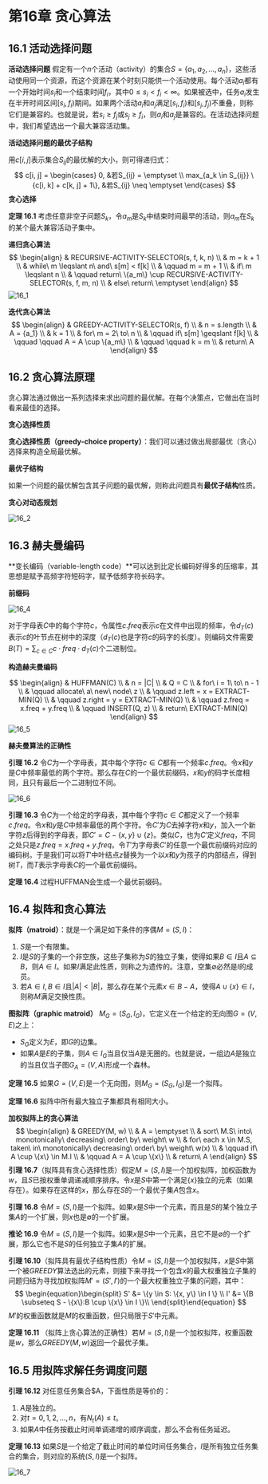 # 第16章 贪心算法



## 16.1 活动选择问题

**活动选择问题** 假定有一个$n$个活动（activity）的集合$S = \{a_1, a_2, ..., a_n\}$，这些活动使用同一个资源，而这个资源在某个时刻只能供一个活动使用。每个活动$a_i$都有一个开始时间$s_i$和一个结束时间$f_i$，其中$0 \leqslant s_i < f_i < \infty$。如果被选中，任务$a_i$发生在半开时间区间$[s_i, f_i)$期间。如果两个活动$a_i$和$a_j$满足$[s_i, f_i)$和$[s_j, f_j)$不重叠，则称它们是兼容的。也就是说，若$s_i \geqslant f_j$或$s_j \geqslant f_i$，则$a_i$和$a_j$是兼容的。在活动选择问题中，我们希望选出一个最大兼容活动集。

**活动选择问题的最优子结构**

用$c[i, j]$表示集合$S_{ij}$的最优解的大小，则可得递归式：
$$
c[i, j] = 
\begin{cases}
0, &若S_{ij} = \emptyset \\
max_{a_k \in S_{ij}} \{c[i, k] + c[k, j] + 1\}, &若S_{ij} \neq \emptyset
\end{cases}
$$
**贪心选择**

**定理 16.1** 考虑任意非空子问题$S_k$，令$a_m$是$S_k$中结束时间最早的活动，则$a_m$在$S_k$的某个最大兼容活动子集中。

**递归贪心算法**
$$
\begin{align}
& RECURSIVE-ACTIVITY-SELECTOR(s, f, k, n) \\
& m = k + 1 \\
& while\ m \leqslant n\ and\ s[m] < f[k] \\
& \qquad m = m + 1 \\
& if\ m \leqslant n \\
& \qquad return\ \{a_m\} \cup RECURSIVE-ACTIVITY-SELECTOR(s, f, m, n) \\
& else\ return\ \emptyset
\end{align}
$$
![16_1](res/16_1.png)

**迭代贪心算法**
$$
\begin{align}
& GREEDY-ACTIVITY-SELECTOR(s, f) \\
& n = s.length \\
& A = {a_1} \\
& k = 1 \\
& for\ m = 2\ to\ n \\
& \qquad if\ s[m] \geqslant f[k] \\
& \qquad \qquad A = A \cup \{a_m\} \\
& \qquad \qquad k = m \\
& return\ A
\end{align}
$$


## 16.2 贪心算法原理

贪心算法通过做出一系列选择来求出问题的最优解。在每个决策点，它做出在当时看来最佳的选择。

**贪心选择性质**

**贪心选择性质（greedy-choice property）**：我们可以通过做出局部最优（贪心）选择来构造全局最优解。

**最优子结构**

如果一个问题的最优解包含其子问题的最优解，则称此问题具有**最优子结构**性质。

**贪心对动态规划**

![16_2](res/16_2.png)



## 16.3 赫夫曼编码

**变长编码（variable-length code）**可以达到比定长编码好得多的压缩率，其思想是赋予高频字符短码字，赋予低频字符长码字。

**前缀码**

![16_4](res/16_4.png)

对于字母表$C$中的每个字符$c$，令属性$c.freq$表示$c$在文件中出现的频率，令$d_T(c)$表示$c$的叶节点在树中的深度（$d_T(c)$也是字符$c$的码字的长度）。则编码文件需要$B(T) = \sum_{c \in C} c \cdot freq \cdot d_T(c)$个二进制位。

**构造赫夫曼编码**

$$
\begin{align}
& HUFFMAN(C) \\
& n = |C| \\
& Q = C \\
& for\ i = 1\ to\ n - 1 \\
& \qquad allocate\ a\ new\ node\ z \\
& \qquad z.left = x = EXTRACT-MIN(Q) \\
& \qquad z.right = y = EXTRACT-MIN(Q) \\
& \qquad z.freq = x.freq + y.freq \\
& \qquad INSERT(Q, z) \\
& return\ EXTRACT-MIN(Q)
\end{align}
$$
![16_5](res/16_5.png)

**赫夫曼算法的正确性**

**引理 16.2** 令$C$为一个字母表，其中每个字符$c \in C$都有一个频率$c.freq$。令$x$和$y$是$C$中频率最低的两个字符。那么存在$C$的一个最优前缀码，$x$和$y$的码字长度相同，且只有最后一个二进制位不同。

![16_6](res/16_6.png)

**引理 16.3** 令$C$为一个给定的字母表，其中每个字符$c \in C$都定义了一个频率$c.freq$。令$x$和$y$是$C$中频率最低的两个字符。令$C'$为$C$去掉字符$x$和$y$，加入一个新字符$z$后得到的字母表，即$C' = C - \{x, y\} \cup \{z\}$。类似$C$，也为$C'$定义$freq$，不同之处只是$z.freq = x.freq + y.freq$。令$T'$为字母表$C'$的任意一个最优前缀码对应的编码树。于是我们可以将$T'$中叶结点$z$替换为一个以$x$和$y$为孩子的内部结点，得到树$T$，而$T$表示字母表$C$的一个最优前缀码。

**定理 16.4** 过程HUFFMAN会生成一个最优前缀码。



## 16.4 拟阵和贪心算法

**拟阵（matroid）**：就是一个满足如下条件的序偶$M = (S, I)$：

1. $S$是一个有限集。
2. $I$是$S$的子集的一个非空族，这些子集称为$S$的独立子集，使得如果$B \in I$且$A \subseteq B$，则$A \in I$。如果$I$满足此性质，则称之为遗传的。注意，空集$\emptyset$必然是$I$的成员。
3. 若$A \in I, B \in I$且$|A| < |B|$，那么存在某个元素$x \in B - A$，使得$A \cup \{x\} \in I$，则称$M$满足交换性质。

**图拟阵（graphic matroid）** $M_{G} = (S_G, I_G)$，它定义在一个给定的无向图$G = (V, E)$之上：

- $S_{G}$定义为$E$，即$G$的边集。
- 如果$A$是$E$的子集，则$A \in I_{G}$当且仅当$A$是无圈的。也就是说，一组边$A$是独立的当且仅当子图$G_{A} = (V, A)$形成一个森林。

**定理 16.5** 如果$G = (V, E)$是一个无向图，则$M_G = (S_G, I_G)$是一个拟阵。

**定理 16.6** 拟阵中所有最大独立子集都具有相同大小。

**加权拟阵上的贪心算法**
$$
\begin{align}
& GREEDY(M, w) \\
& A = \emptyset \\
& sort\ M.S\ into\ monotonically\ decreasing\ order\ by\ weight\ w \\
& for\ each x \in M.S, taken\ in\ monotonically\ decreasing\ order\ by\ weight\ w(x) \\
& \qquad if\ A \cup \{x\} \in M.I \\
& \qquad A = A \cup \{x\} \\
& return\ A
\end{align}
$$
**引理 16.7**（拟阵具有贪心选择性质）假定$M = (S, I)$是一个加权拟阵，加权函数为$w$，且$S$已按权重单调递减顺序排序。令$x$是$S$中第一个满足$\{x\}$独立的元素（如果存在）。如果存在这样的$x$，那么存在$S$的一个最优子集$A$包含$x$。

**引理 16.8** 令$M = (S, I)$是一个拟阵。如果$x$是$S$中一个元素，而且是$S$的某个独立子集$A$的一个扩展，则$x$也是$\emptyset$的一个扩展。

**推论 16.9** 令$M = (S, I)$是一个拟阵。如果$x$是$S$中一个元素，且它不是$\emptyset$的一个扩展，那么它也不是$S$的任何独立子集$A$的扩展。

**引理 16.10**（拟阵具有最优子结构性质）令$M = (S, I)$是一个加权拟阵，$x$是$S$中第一个被$GREEDY$算法选出的元素，则接下来寻找一个包含$x$的最大权重独立子集的问题归结为寻找加权拟阵$M' = (S', I')$的一个最大权重独立子集的问题，其中：
$$
\begin{equation}\begin{split} 
S' &= \{y \in S: \{x, y\} \in I \} \\ 
I' &= \{B \subseteq S - \{x\}:B \cup \{x\} \in I \}\\ 
\end{split}\end{equation}
$$
$M'$的权重函数就是$M$的权重函数，但只局限于$S'$中元素。

**定理 16.11** （拟阵上贪心算法的正确性）若$M = (S, I)$是一个加权拟阵，权重函数是$w$，那么$GREEDY(M, w)$返回一个最优子集。



## 16.5 用拟阵求解任务调度问题

**引理 16.12** 对任意任务集合$A，下面性质是等价的：

1. $A$是独立的。
2. 对$t = 0, 1, 2, ..., n$，有$N_t (A) \leqslant t$。
3. 如果$A$中任务按截止时间单调递增的顺序调度，那么不会有任务延迟。

**定理 16.13** 如果$S$是一个给定了截止时间的单位时间任务集合，$I$是所有独立任务集合的集合，则对应的系统$(S, I)$是一个拟阵。

![16_7](res/16_7.png)